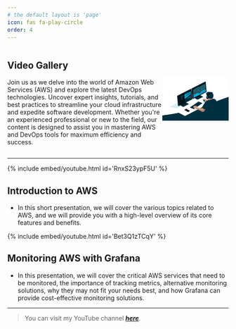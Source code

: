 ```yaml
---
# the default layout is 'page'
icon: fas fa-play-circle
order: 4
---
```

<script defer data-domain="senad-d.github.io" src="https://plus.seki.ink/js/script.js"></script>

<style>
.container {
    display: flex;
    align-items: center;
    justify-content: space-between;
}

.text {
    flex: 1;
}

.image {
    max-width: 30%;
}
</style>
<div class="container">
    <div class="text">
        <h2>Video Gallery</h2>
        <p>Join us as we delve into the world of Amazon Web Services (AWS) and explore the latest DevOps technologies. Uncover expert insights, tutorials, and best practices to streamline your cloud infrastructure and expedite software development. Whether you're an experienced professional or new to the field, our content is designed to assist you in mastering AWS and DevOps tools for maximum efficiency and success.</p>
    </div>
    <div class="image">
            <img src="https://github.com/senad-d/senad-d.github.io/blob/main/_media/gif/giphy.gif?raw=true" width="300" height="100" />
    </div>
</div>

---


{% include embed/youtube.html id='RnxS23ypF5U' %}
## **Introduction to AWS** 
- In this short presentation, we will cover the various topics related to AWS, and we will provide you with a high-level overview of its core features and benefits.

{% include embed/youtube.html id='Bet3Q1zTCqY' %}
## **Monitoring AWS with Grafana** 
- In this presentation, we will cover the critical AWS services that need to be monitored, the importance of tracking metrics, alternative monitoring solutions, why they may not fit your needs best, and how Grafana can provide cost-effective monitoring solutions.

---

> You can visit my YouTube channel [***here***](https://www.youtube.com/@senaddizdarevic7849/featured).

